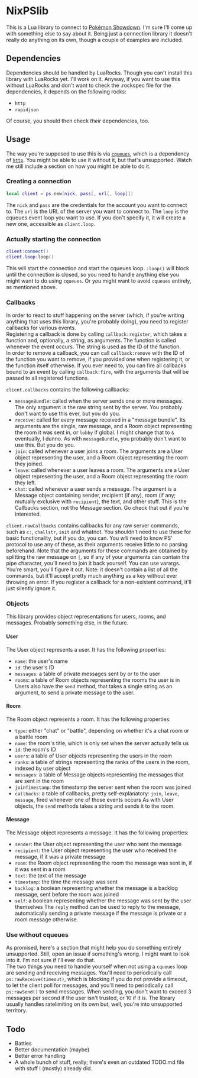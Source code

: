 # NixPSlib
This is a Lua library to connect to [Pokémon Showdown](https://play.pokemonshowdown.com). I'm sure I'll come up with something else to say about it. Being just a connection library it doesn't really do anything on its own, though a couple of examples are included.
## Dependencies
Dependencies should be handled by LuaRocks. Though you can't install this library with LuaRocks yet. I'll work on it. Anyway, if you want to use this without LuaRocks and don't want to check the .rockspec file for the dependencies, it depends on the following rocks:

* `http`  
* `rapidjson`  

Of course, you should then check _their_ dependencies, too.

## Usage
The way you're supposed to use this is via [`cqueues`](http://25thandclement.com/~william/projects/cqueues.html), which is a dependency of [`http`](https://github.com/daurnimator/lua-http). You might be able to use it without it, but that's unsupported. Watch me still include a section on how you might be able to do it.
### Creating a connection
```lua
local client = ps.new(nick, pass[, url[, loop]])
```
The `nick` and `pass` are the credentials for the account you want to connect to. The `url` is the URL of the server you want to connect to. The `loop` is the cqueues event loop you want to use. If you don't specify it, it will create a new one, accessible as `client.loop`.

### Actually starting the connection
```lua
client:connect()
client.loop:loop()
```
This will start the connection and start the cqueues loop. `:loop()` will block until the connection is closed, so you need to handle anything else you might want to do using `cqueues`. Or you might want to avoid `cqueues` entirely, as mentioned above.

### Callbacks
In order to react to stuff happening on the server (which, if you're writing anything that uses this library, you're probably doing), you need to register callbacks for various events.  
Registering a callback is done by calling `callback:register`, which takes a function and, optionally, a string, as arguments. The function is called whenever the event occurs. The string is used as the ID of the function.  
In order to remove a callback, you can call `callback:remove` with the ID of the function you want to remove, if you provided one when registering it, or the function itself otherwise.
If you ever need to, you can fire all callbacks bound to an event by calling `callback:fire`, with the arguments that will be passed to all registered functions.

`client.callbacks` contains the following callbacks:
* `messageBundle`: called when the server sends one or more messages. The only argument is the raw string sent by the server. You probably don't want to use this ever, but you do you.
* `receive`: called for every message received in a "message bundle". Its arguments are the single, raw message, and a Room object representing the room it was sent in, or `lobby` if global. I might change that to `&` eventually, I dunno. As with `messageBundle`, you probably don't want to use this. But you do you.
* `join`: called whenever a user joins a room. The arguments are a User object representing the user, and a Room object representing the room they joined.
* `leave`: called whenever a user leaves a room. The arguments are a User object representing the user, and a Room object representing the room they left.
* `chat`: called whenever a user sends a message. The argument is a Message object containing sender, recipient (if any), room (if any; mutually exclusive with `recipient`), the text, and other stuff. This is the Callbacks section, not the Message section. Go check that out if you're interested.

`client.rawCallbacks` contains callbacks for any raw server commands, such as `c:`, `challstr`, `init` and whatnot. You shouldn't need to use these for basic functionality, but if you do, you can. You _will_ need to know PS' protocol to use any of these, as their arguments receive little to no parsing beforehand. Note that the arguments for these commands are obtained by splitting the raw message on `|`, so if any of your arguments can contain the pipe character, you'll need to join it back yourself. You can use varargs. You're smart, you'll figure it out.
Note: it doesn't contain a list of all the commands, but it'll accept pretty much anything as a key without ever throwing an error. If you register a callback for a non-existent command, it'll just silently ignore it.

### Objects
This library provides object representations for users, rooms, and messages. Probably something else, in the future.

#### User
The User object represents a user. It has the following properties:
* `name`: the user's name
* `id`: the user's ID
* `messages`: a table of private messages sent by or to the user
* `rooms`: a table of Room objects representing the rooms the user is in
Users also have the `send` method, that takes a single string as an argument, to send a private message to the user.

#### Room
The Room object represents a room. It has the following properties:
* `type`: either "chat" or "battle", depending on whether it's a chat room or a battle room
* `name`: the room's title, which is only set when the server actually tells us
* `id`: the room's ID
* `users`: a table of User objects representing the users in the room
* `ranks`: a table of strings representing the ranks of the users in the room, indexed by user object
* `messages`: a table of Message objects representing the messages that are sent in the room
* `joinTimestamp`: the timestamp the server sent when the room was joined
* `callbacks`: a table of callbacks, pretty self-explanatory: `join`, `leave`, `message`, fired whenever one of those events occurs
As with User objects, the `send` methods takes a string and sends it to the room.

#### Message
The Message object represents a message. It has the following properties:
* `sender`: the User object representing the user who sent the message
* `recipient`: the User object representing the user who received the message, if it was a private message
* `room`: the Room object representing the room the message was sent in, if it was sent in a room
* `text`: the text of the message
* `timestamp`: the time the message was sent
* `backlog`: a boolean representing whether the message is a backlog message, sent before the room was joined
* `self`: a boolean representing whether the message was sent by the user themselves
The `reply` method can be used to reply to the message, automatically sending a private message if the message is private or a room message otherwise.

### Use without cqueues
As promised, here's a section that might help you do something entirely unsupported. Still, open an issue if something's wrong. I might want to look into it. I'm not sure if I'll ever do that.  
The two things you need to handle yourself when not using a `cqueues` loop are sending and receiving messages. You'll need to periodically call `ps:rawReceive(timeout)`, which is blocking if you do not provide a timeout, to let the client poll for messages, and you'll need to periodically call `ps:rawSend()` to send messages. When sending, you don't want to exceed 3 messages per second if the user isn't trusted, or 10 if it is. The library usually handles ratelimiting on its own but, well, you're into unsupported territory.

## Todo
* Battles
* Better documentation (maybe)
* Better error handling
* A whole bunch of stuff, really; there's even an outdated TODO.md file with stuff I (mostly) already did.